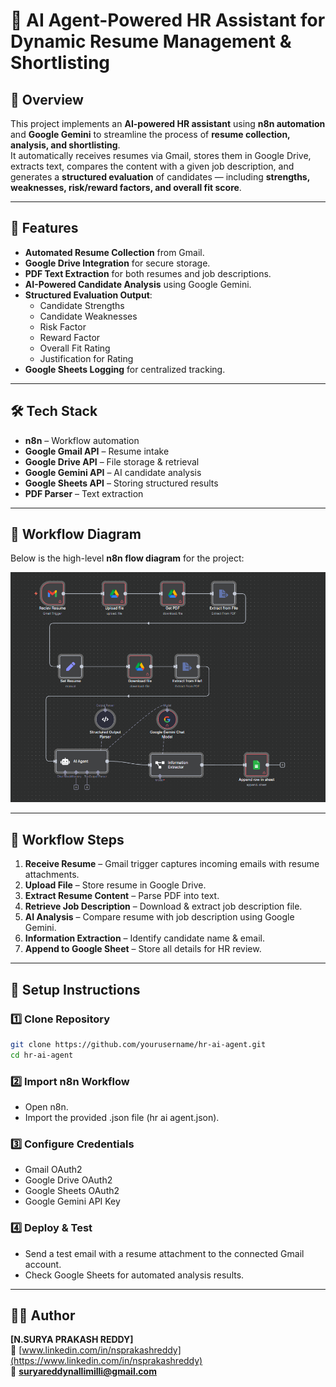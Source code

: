 # 🤖 AI Agent-Powered HR Assistant for Dynamic Resume Management & Shortlisting

## 📌 Overview
This project implements an **AI-powered HR assistant** using **n8n automation** and **Google Gemini** to streamline the process of **resume collection, analysis, and shortlisting**.  
It automatically receives resumes via Gmail, stores them in Google Drive, extracts text, compares the content with a given job description, and generates a **structured evaluation** of candidates — including **strengths, weaknesses, risk/reward factors, and overall fit score**.

---

## 🚀 Features
- **Automated Resume Collection** from Gmail.
- **Google Drive Integration** for secure storage.
- **PDF Text Extraction** for both resumes and job descriptions.
- **AI-Powered Candidate Analysis** using Google Gemini.
- **Structured Evaluation Output**:
  - Candidate Strengths
  - Candidate Weaknesses
  - Risk Factor
  - Reward Factor
  - Overall Fit Rating
  - Justification for Rating
- **Google Sheets Logging** for centralized tracking.

---

## 🛠️ Tech Stack
- **n8n** – Workflow automation
- **Google Gmail API** – Resume intake
- **Google Drive API** – File storage & retrieval
- **Google Gemini API** – AI candidate analysis
- **Google Sheets API** – Storing structured results
- **PDF Parser** – Text extraction

---

## 📂 Workflow Diagram
Below is the high-level **n8n flow diagram** for the project:

![n8n Flow Diagram](n8n_flow_diagram.png)

---

## 🔄 Workflow Steps
1. **Receive Resume** – Gmail trigger captures incoming emails with resume attachments.
2. **Upload File** – Store resume in Google Drive.
3. **Extract Resume Content** – Parse PDF into text.
4. **Retrieve Job Description** – Download & extract job description file.
5. **AI Analysis** – Compare resume with job description using Google Gemini.
6. **Information Extraction** – Identify candidate name & email.
7. **Append to Google Sheet** – Store all details for HR review.

---

## 📎 Setup Instructions
### 1️⃣ Clone Repository
```bash
git clone https://github.com/yourusername/hr-ai-agent.git
cd hr-ai-agent
```
### 2️⃣ Import n8n Workflow
- Open n8n.
- Import the provided .json file (hr ai agent.json).
### 3️⃣ Configure Credentials
- Gmail OAuth2
- Google Drive OAuth2
- Google Sheets OAuth2
- Google Gemini API Key

### 4️⃣ Deploy & Test
- Send a test email with a resume attachment to the connected Gmail account.
- Check Google Sheets for automated analysis results.
---
  
## 🧑‍💻 Author
**[N.SURYA PRAKASH REDDY]**  
🔗 [www.linkedin.com/in/nsprakashreddy](https://www.linkedin.com/in/nsprakashreddy)  
📧 **suryareddynallimilli@gmail.com**

